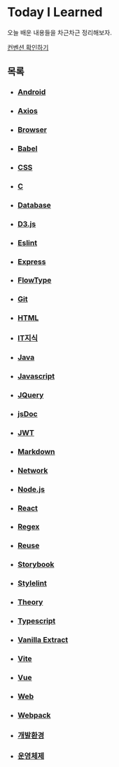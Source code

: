 # Today I Learned

오늘 배운 내용들을 차근차근 정리해보자.

[컨벤션 확인하기](./convention.md)

## 목록

- ### [Android](./Android)

- ### [Axios](./Axios)

- ### [Browser](./Browser)

- ### [Babel](./Babel)

- ### [CSS](./CSS)

- ### [C](./C)

- ### [Database](./Database)

- ### [D3.js](./D3js)

- ### [Eslint](./Eslint)

- ### [Express](./Express)

- ### [FlowType](./FlowType)

- ### [Git](./Git)

- ### [HTML](./HTML)

- ### [IT지식](./IT지식)

- ### [Java](./Java)

- ### [Javascript](./Javascript)

- ### [JQuery](./JQuery)

- ### [jsDoc](./jsDoc)

- ### [JWT](./JWT)

- ### [Markdown](./Markdown)

- ### [Network](./Network)

- ### [Node.js](./Node.js)

- ### [React](./React)

- ### [Regex](./Regex)

- ### [Reuse](./Reuse)

- ### [Storybook](./Storybook)

- ### [Stylelint](./Stylelint)

- ### [Theory](./Theory)

- ### [Typescript](./Typescript)

- ### [Vanilla Extract](./VanillaExtract)

- ### [Vite](./Vite)

- ### [Vue](./Vue)

- ### [Web](./Web)

- ### [Webpack](./Webpack)

- ### [개발환경](./개발환경)

- ### [운영체제](./운영체제)
